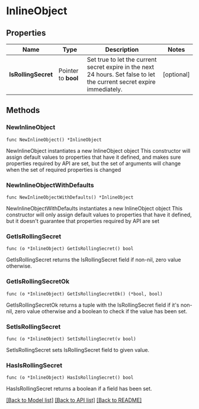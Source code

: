 # InlineObject

## Properties

Name | Type | Description | Notes
------------ | ------------- | ------------- | -------------
**IsRollingSecret** | Pointer to **bool** | Set true to let the current secret expire in the next 24 hours. Set false to let the current secret expire immediately. | [optional] 

## Methods

### NewInlineObject

`func NewInlineObject() *InlineObject`

NewInlineObject instantiates a new InlineObject object
This constructor will assign default values to properties that have it defined,
and makes sure properties required by API are set, but the set of arguments
will change when the set of required properties is changed

### NewInlineObjectWithDefaults

`func NewInlineObjectWithDefaults() *InlineObject`

NewInlineObjectWithDefaults instantiates a new InlineObject object
This constructor will only assign default values to properties that have it defined,
but it doesn't guarantee that properties required by API are set

### GetIsRollingSecret

`func (o *InlineObject) GetIsRollingSecret() bool`

GetIsRollingSecret returns the IsRollingSecret field if non-nil, zero value otherwise.

### GetIsRollingSecretOk

`func (o *InlineObject) GetIsRollingSecretOk() (*bool, bool)`

GetIsRollingSecretOk returns a tuple with the IsRollingSecret field if it's non-nil, zero value otherwise
and a boolean to check if the value has been set.

### SetIsRollingSecret

`func (o *InlineObject) SetIsRollingSecret(v bool)`

SetIsRollingSecret sets IsRollingSecret field to given value.

### HasIsRollingSecret

`func (o *InlineObject) HasIsRollingSecret() bool`

HasIsRollingSecret returns a boolean if a field has been set.


[[Back to Model list]](../README.md#documentation-for-models) [[Back to API list]](../README.md#documentation-for-api-endpoints) [[Back to README]](../README.md)


